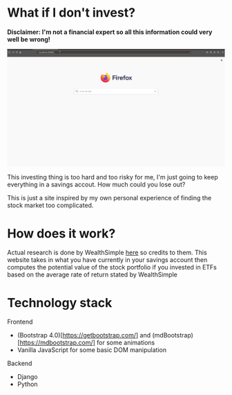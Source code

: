 # What if I don't invest?

**Disclaimer: I'm not a financial expert so all this information could very well be wrong!**

![Demo](img/demo.gif)

This investing thing is too hard and too risky for me, I'm just going to keep everything in a savings accout. How much could you lose out?

This is just a site inspired by my own personal experience of finding the stock market
too complicated.

# How does it work?

Actual research is done by WealthSimple [here](https://help.wealthsimple.com/hc/en-ca/articles/214187018-How-has-the-Growth-portfolio-performed-) so credits to them. This website takes in what you have currently in your savings account
then computes the potential value of the stock portfolio if you invested in ETFs based on the average rate of return
stated by WealthSimple

# Technology stack

Frontend 
* (Bootstrap 4.0)[https://getbootstrap.com/] and (mdBootstrap)[https://mdbootstrap.com/] for some animations
* Vanilla JavaScript for some basic DOM manipulation 

Backend
* Django 
* Python

